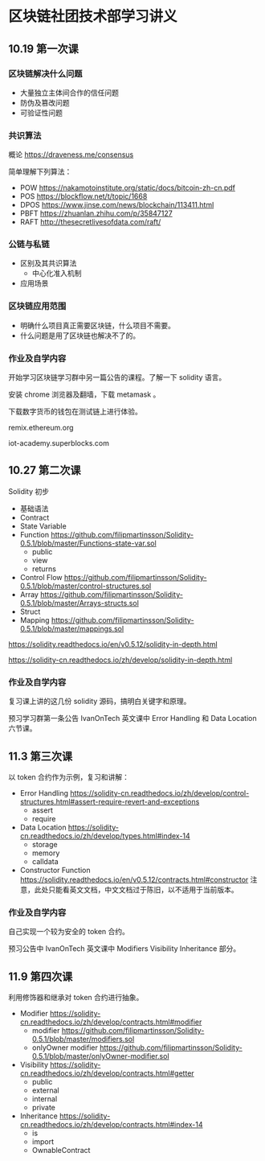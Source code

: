 # 区块链社团技术部学习讲义

## 10.19 第一次课

### 区块链解决什么问题

- 大量独立主体间合作的信任问题
- 防伪及篡改问题
- 可验证性问题

### 共识算法

概论 https://draveness.me/consensus

简单理解下列算法：

- POW https://nakamotoinstitute.org/static/docs/bitcoin-zh-cn.pdf
- POS https://blockflow.net/t/topic/1668
- DPOS https://www.jinse.com/news/blockchain/113411.html
- PBFT https://zhuanlan.zhihu.com/p/35847127
- RAFT http://thesecretlivesofdata.com/raft/

### 公链与私链

- 区别及其共识算法
  - 中心化准入机制
- 应用场景

### 区块链应用范围

- 明确什么项目真正需要区块链，什么项目不需要。
- 什么问题是用了区块链也解决不了的。

### 作业及自学内容

开始学习区块链学习群中另一篇公告的课程。了解一下 solidity 语言。

安装 chrome 浏览器及翻墙，下载 metamask 。

下载数字货币的钱包在测试链上进行体验。

remix.ethereum.org

iot-academy.superblocks.com

## 10.27 第二次课

Solidity 初步

- 基础语法
- Contract
- State Variable
- Function https://github.com/filipmartinsson/Solidity-0.5.1/blob/master/Functions-state-var.sol
  - public
  - view
  - returns
- Control Flow https://github.com/filipmartinsson/Solidity-0.5.1/blob/master/control-structures.sol
- Array https://github.com/filipmartinsson/Solidity-0.5.1/blob/master/Arrays-structs.sol
- Struct
- Mapping https://github.com/filipmartinsson/Solidity-0.5.1/blob/master/mappings.sol

https://solidity.readthedocs.io/en/v0.5.12/solidity-in-depth.html

https://solidity-cn.readthedocs.io/zh/develop/solidity-in-depth.html

### 作业及自学内容

复习课上讲的这几份 solidity 源码，搞明白关键字和原理。

预习学习群第一条公告 IvanOnTech 英文课中 Error Handling 和 Data Location 六节课。

## 11.3 第三次课

以 token 合约作为示例，复习和讲解：

- Error Handling https://solidity-cn.readthedocs.io/zh/develop/control-structures.html#assert-require-revert-and-exceptions
  - assert
  - require
- Data Location https://solidity-cn.readthedocs.io/zh/develop/types.html#index-14
  - storage
  - memory
  - calldata
- Constructor Function https://solidity.readthedocs.io/en/v0.5.12/contracts.html#constructor 注意，此处只能看英文文档，中文文档过于陈旧，以不适用于当前版本。

### 作业及自学内容

自己实现一个较为安全的 token 合约。

预习公告中 IvanOnTech 英文课中 Modifiers Visibility Inheritance 部分。

## 11.9 第四次课

利用修饰器和继承对 token 合约进行抽象。

- Modifier https://solidity-cn.readthedocs.io/zh/develop/contracts.html#modifier
  - modifier https://github.com/filipmartinsson/Solidity-0.5.1/blob/master/modifiers.sol
  - onlyOwner modifier https://github.com/filipmartinsson/Solidity-0.5.1/blob/master/onlyOwner-modifier.sol
- Visibility https://solidity-cn.readthedocs.io/zh/develop/contracts.html#getter
  - public
  - external
  - internal
  - private
- Inheritance https://solidity-cn.readthedocs.io/zh/develop/contracts.html#index-14
  - is
  - import
  - OwnableContract
